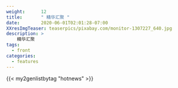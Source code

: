 ```yaml
---
weight:      12
title:       " 精华汇聚 "
date:        2020-06-01T02:01:28-07:00
XXresImgTeaser: teaserpics/pixabay.com/monitor-1307227_640.jpg
description: >
    精华汇聚 
tags:
  - front
categories:
  - features
---
```





{{< my2genlistbytag "hotnews" >}}
